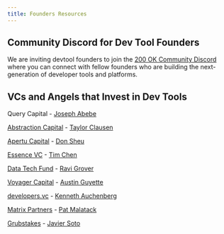 ```yaml
---
title: Founders Resources
---
```

## Community Discord for Dev Tool Founders

We are inviting devtool founders to join the [200 OK Community Discord](https://discord.gg/bNZpPMd2F6) where you can connect with fellow founders who are building the next-generation of developer tools and platforms. 

## VCs and Angels that Invest in Dev Tools

Query Capital - [Joseph Abebe](https://www.linkedin.com/in/joseph-abebe-528a0023/)

[Abstraction Capital](https://abstraction.vc/) - [Taylor Clausen](https://www.linkedin.com/in/tclauson/)

[Apertu Capital](https://apertucapital.com/) - [Don Sheu](https://www.linkedin.com/in/donsheu/)

[Essence VC](https://www.essencevc.fund/) - [Tim Chen](https://www.linkedin.com/in/timchen/)

[Data Tech Fund](https://www.datatech.fund/) - [Ravi Grover](https://www.linkedin.com/in/ravig/)

[Voyager Capital](https://www.voyagercapital.com/) - [Austin Guyette](https://www.linkedin.com/in/austinguyette/)

[developers.vc](https://developers.vc)  - [Kenneth Auchenberg](https://www.linkedin.com/in/auchenberg/)

[Matrix Partners](https://matrixpartners.com) - [Pat Malatack](https://www.linkedin.com/in/patrickmalatack/)

[Grubstakes](https://www.grubstakes.vc) - [Javier Soto](https://www.linkedin.com/in/sotoseattle/)

